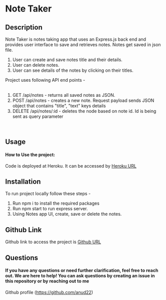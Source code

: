  # Note Taker
 ## Description
 Note Taker is notes taking app that uses an Express.js back end and provides user interface to save and retrieves notes. Notes get saved in json file.
 1. User can create and save notes title and their details.
 2. User can delete notes.
 3. User can see details of the notes by clicking on their titles.

 Project uses following API end points - <br> <br>
 1. GET /api/notes - returns all saved notes as JSON. <br>
 2. POST /api/notes - creates a new note. Request payload sends JSON object that contains "title", "text" keys details <br>
 3. DELETE /api/notes/:id - deletes the node based on note id. Id is being sent as query parameter <br>

 <br> 

  ## Usage
 #### How to Use the project:
 Code is deployed at Heroku. It can be accessed by [Heroku URL]()
 <br> 

## Installation
To run project locally follow these steps - 
1. Run npm i to install the required packages
2. Run npm start to run express server.
3. Using Notes app UI, create, save or delete the notes.

## Github Link
Github link to access the project is [Github URL](https://github.com/anud22/NoteTaker)
 
 ## Questions
 #### If you have any questions or need further clarification, feel free to reach out. We are here to help! You can ask questions by creating an issue in this repository or by reaching out to me 
Github profile (https://github.com/anud22)